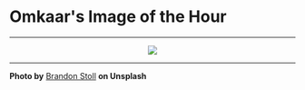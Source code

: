 # Omkaar's Image of the Hour

---

<div align="center">

<a href="https://unsplash.com/photos/sand-ripples-create-a-beautiful-desert-texture-rogGtVSqUVA">
  <img src="https://images.unsplash.com/photo-1745203618275-b079faae7e56?crop=entropy&cs=tinysrgb&fit=max&fm=jpg&ixid=M3w3NjA2Nzh8MHwxfHJhbmRvbXx8fHx8fHx8fDE3NTUyMzA0MDB8&ixlib=rb-4.1.0&q=80&w=1080" style="max-width:100%; height:auto;">
</a>



</div>

---

**Photo by** [Brandon Stoll](https://unsplash.com/@brandonstoll) **on Unsplash**
